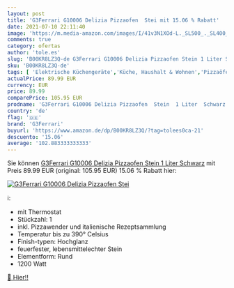 ```yaml
---
layout: post
title: 'G3Ferrari G10006 Delizia Pizzaofen  Stei mit 15.06 % Rabatt'
date: 2021-07-10 22:11:40
image: 'https://m.media-amazon.com/images/I/41v3N1XOd-L._SL500_._SL400_.jpg'
comments: true
category: ofertas
author: 'tole.es'
slug: 'B00KR8LZ3Q-de G3Ferrari G10006 Delizia Pizzaofen Stein 1 Liter Schwarz'
sku: 'B00KR8LZ3Q-de'
tags: [ 'Elektrische Küchengeräte','Küche, Haushalt & Wohnen','Pizzaöfen','Spezialgeräte','g3ferrari', ]
actualPrice: 89.99 EUR
currency: EUR
price: 89.99
comparePrice: 105.95 EUR
prodname: 'G3Ferrari G10006 Delizia Pizzaofen  Stein  1 Liter  Schwarz'
country: 'de'
flag: '🇩🇪'
brand: 'G3Ferrari'
buyurl: 'https://www.amazon.de/dp/B00KR8LZ3Q/?tag=tolees0ca-21'
descuento: '15.06'
average: '102.883333333333'
---
```


Sie können [G3Ferrari G10006 Delizia Pizzaofen  Stein  1 Liter  Schwarz](https://www.amazon.de/dp/B00KR8LZ3Q/?tag=tolees0ca-21) mit Preis 89.99 EUR (original: 105.95 EUR) 15.06 % Rabatt hier:

[![G3Ferrari G10006 Delizia Pizzaofen  Stei](https://m.media-amazon.com/images/I/41v3N1XOd-L._SL500_._SL400_.jpg)](https://www.amazon.de/dp/B00KR8LZ3Q/?tag=tolees0ca-21)

ℹ️:

- mit Thermostat
- Stückzahl: 1
- inkl. Pizzawender und italienische Rezeptsammlung
- Temperatur bis zu 390° Celsius
- Finish-typen: Hochglanz
- feuerfester, lebensmittelechter Stein
- Elementform: Rund
- 1200 Watt

[🛒 Hier!!](https://www.amazon.de/dp/B00KR8LZ3Q/?tag=tolees0ca-21)
